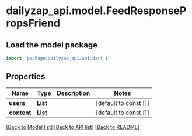# dailyzap_api.model.FeedResponsePropsFriend

## Load the model package
```dart
import 'package:dailyzap_api/api.dart';
```

## Properties
Name | Type | Description | Notes
------------ | ------------- | ------------- | -------------
**users** | [**List<Author>**](Author.md) |  | [default to const []]
**content** | [**List<Content>**](Content.md) |  | [default to const []]

[[Back to Model list]](../README.md#documentation-for-models) [[Back to API list]](../README.md#documentation-for-api-endpoints) [[Back to README]](../README.md)


